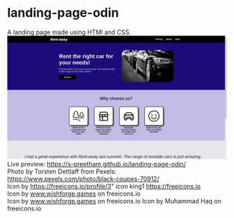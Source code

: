 # landing-page-odin
A landing page made using HTMl and CSS.  
![screen-shot](./images/screen-shot.png)   
Live preview: https://s-preetham.github.io/landing-page-odin/  
Photo by Torsten Dettlaff from Pexels: https://www.pexels.com/photo/black-coupes-70912/  
Icon by https://freeicons.io/profile/3" icon king1 https://freeicons.io  
Icon by www.wishforge.games on freeicons.io  
Icon by www.wishforge.games on freeicons.io
Icon by Muhammad Haq on freeicons.io  
